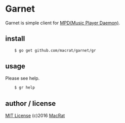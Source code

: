Garnet
======

Garnet is simple client for [MPD(Music Player Daemon)](http://www.musicpd.org/).

install
-------
``` sh
	$ go get github.com/macrat/garnet/gr
```

usage
-----
Please see help.
``` sh
	$ gr help
```

author / license
----------------
[MIT License](https://opensource.org/licenses/MIT) (c)2016 [MacRat](http://blanktar.jp)
